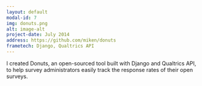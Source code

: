 ```yaml
---
layout: default
modal-id: 7
img: donuts.png
alt: image-alt
project-date: July 2014
address: https://github.com/miken/donuts
frametech: Django, Qualtrics API
---
```


I created Donuts, an open-sourced tool built with Django and Qualtrics API, to help survey administrators easily track the response rates of their open surveys.